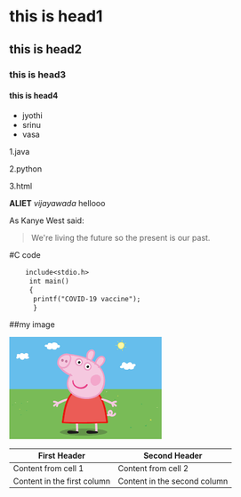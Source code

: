 # this is head1
## this is head2
### this is head3
#### this is head4
* jyothi
* srinu
* vasa

1.java

2.python

3.html

**ALIET**
*vijayawada* hellooo

As Kanye West said:

> We're living the future so
> the present is our past.

#C code
        
        include<stdio.h>
         int main()
         {
          printf("COVID-19 vaccine");
          }
 
  
 ##my image
 
 ![alt peppa pig](img.png)


First Header | Second Header
------------ | -------------
Content from cell 1 | Content from cell 2
Content in the first column | Content in the second column
